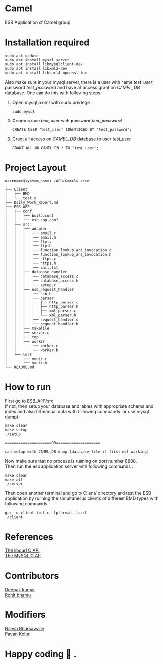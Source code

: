 # Camel
ESB Application of Camel group

# Installation required
    sudo apt update
    sudo apt install mysql-server
    sudo apt install libmysqlclient-dev
    sudo apt install libxml2-dev
    sudo apt install libcurl4-openssl-dev

Also make sure in your mysql server, there is a user with  name *test_user*, password *test_password* and have all access grant on *CAMEL_DB* database. One can do this with following steps:<br />
1. Open mysql promt with sudo privilege
    ```
    sudo mysql
    ```
2. Create a user *test_user* with password *test_password*
    ```
    CREATE USER 'test_user' IDENTIFIED BY 'test_password';
    ```
3. Grant all access on *CAMEL_DB* database to user *test_user*
    ```
    GRANT ALL ON CAMEL_DB.* TO 'test_user';
    ```

# Project Layout
```
username@system_name:~/WFH/Camel$ tree  
.  
├── Client  
│   ├── BMD  
│   └── test.c  
├── Daily_Work_Report.md  
├── ESB_APP  
│   ├── conf  
│   │   ├── build.conf  
│   │   └── esb_app.conf  
│   ├── src  
│   │   ├── adapter  
│   │   │   ├── email.c  
│   │   │   ├── email.h  
│   │   │   ├── ftp.c  
│   │   │   ├── ftp.h  
│   │   │   ├── function_lookup_and_invocation.c  
│   │   │   ├── function_lookup_and_invocation.h  
│   │   │   ├── https.c  
│   │   │   ├── https.h  
│   │   │   └── mail.txt  
│   │   ├── database_handler  
│   │   │   ├── database_access.c  
│   │   │   ├── database_access.h  
│   │   │   └── setup.c  
│   │   ├── esb_request_handler  
│   │   │   ├── esb.h  
│   │   │   ├── parser  
│   │   │   │   ├── http_parser.c  
│   │   │   │   ├── http_parser.h  
│   │   │   │   ├── xml_parser.c  
│   │   │   │   └── xml_parser.h  
│   │   │   ├── request_handler.c  
│   │   │   └── request_handler.h  
│   │   ├── makefile  
│   │   ├── server.c  
│   │   ├── tmp  
│   │   └── worker  
│   │       ├── worker.c  
│   │       └── worker.h  
│   └── test  
│       ├── munit.c  
│       └── munit.h  
└── README.md  
```

# How to run
First go to ESB_APP/src.</br>
If not, then setup your database and tables with appropriate schema and index and also fill manual data with following commands (or use mysql dump):

    make clean
    make setup
    ./setup

    =====================OR====================
    
    can setup with CAMEL_DB.dump (database file if first not working)



Now make sure that no process is running on port number 8888.</br>
Then run the esb application server with following commands :

    make clean
    make all
    ./server

Then open another terminal and go to Client/ directory and test the ESB application by running the simultaneous clients of different BMD types with following commands :

    gcc -o client test.c -lpthread -lcurl
    ./client

# References
[The libcurl C API](https://curl.se/libcurl/c/)  
[The MySQL C API](https://dev.mysql.com/doc/c-api/8.0/en/c-api-function-reference.html)

# Contributors
[Deepak kumar](https://github.com/deepakjnv880)  
[Rohit bhamu](https://github.com/rohitbhamu)

# Modifiers
[Nilesh Bharsawade](https://github.com/nileshbharsawade24)  
[Pavan Kolur](https://github.com/pavankolur123)

# Happy coding :slightly_smiling_face: .
